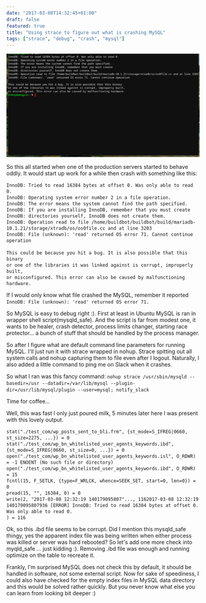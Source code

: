 ```yaml
---
date: "2017-03-08T14:32:45+01:00"
draft: false
featured: true
title: "Using strace to figure out what is crashing MySQL"
tags: ["strace", "debug", "crash", "mysql"]
---
```

![Featured](featured.png)

So this all started when one of the production servers started to behave oddly. It would start up work for a while then crash with something like this:

```
InnoDB: Tried to read 16384 bytes at offset 0. Was only able to read 0.
InnoDB: Operating system error number 2 in a file operation.
InnoDB: The error means the system cannot find the path specified.
InnoDB: If you are installing InnoDB, remember that you must create
InnoDB: directories yourself, InnoDB does not create them.
InnoDB: Operation read to file /home/buildbot/buildbot/build/mariadb-10.1.21/storage/xtradb/os/os0file.cc and at line 3203
InnoDB: File (unknown): 'read' returned OS error 71. Cannot continue operation

This could be because you hit a bug. It is also possible that this binary
or one of the libraries it was linked against is corrupt, improperly built,
or misconfigured. This error can also be caused by malfunctioning hardware.
```

If I would only know what file crashed the MySQL, remember it reported ```InnoDB: File (unknown): 'read' returned OS error 71.```

So MySQL is easy to debug right :). First at least in Ubuntu MySQL is ran in wrapper shell script(mysqld_safe). And the script is far from modest one, it wants to be healer, crash detector, process limits changer, starting race protector... a bunch of stuff that should be handled by the process manager.

So after I figure what are default command line parameters for running MySQL. I'll just run it with strace wrapped in nohup. Strace spitting out all system calls and nohup capturing them to file even after I logout. Naturally, I also added a little command to ping me on Slack when it crashes. 

So what I ran was this fancy command:
```nohup strace /usr/sbin/mysqld --basedir=/usr --datadir=/var/lib/mysql --plugin-dir=/usr/lib/mysql/plugin --user=mysql; notify_slack```

Time for coffee... 

Well, this was fast I only just poured milk, 5 minutes later here I was present with this lovely output. 

```
stat("./test_com/wp_posts_sent_to_bli.frm", {st_mode=S_IFREG|0660, st_size=2275, ...}) = 0
stat("./test_com/wp_bn_whitelisted_user_agents_keywords.ibd", {st_mode=S_IFREG|0660, st_size=0, ...}) = 0
open("./test_com/wp_bn_whitelisted_user_agents_keywords.isl", O_RDWR) = -1 ENOENT (No such file or directory)
open("./test_com/wp_bn_whitelisted_user_agents_keywords.ibd", O_RDWR) = 15
fcntl(15, F_SETLK, {type=F_WRLCK, whence=SEEK_SET, start=0, len=0}) = 0
pread(15, "", 16384, 0) = 0
write(2, "2017-03-08 12:32:19 140179095807"..., 1162017-03-08 12:32:19 140179095807936 [ERROR] InnoDB: Tried to read 16384 bytes at offset 0. Was only able to read 0.
) = 116
```

Ok, so this .ibd file seems to be corrupt. Did I mention this mysqld_safe thingy, yes the apparent index file was being written when either process was killed or server was hard rebooted? So let's add one more check into myqld_safe ... just kidding :). Removing .ibd file was enough and running optimize on the table to recreate it. 

Frankly, I'm surprised MySQL does not check this by default, it should be handled in software, not some external script. Now for sake of speediness, I could also have checked for the empty index files in MySQL data directory and this would be solved rather quickly. But you never know what else you can learn from looking bit deeper :)
